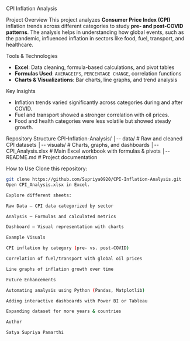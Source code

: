  CPI Inflation Analysis

 Project Overview
This project analyzes **Consumer Price Index (CPI)** inflation trends across different categories to study **pre- and post-COVID patterns**. The analysis helps in understanding how global events, such as the pandemic, influenced inflation in sectors like food, fuel, transport, and healthcare.

Tools & Technologies
- **Excel**: Data cleaning, formula-based calculations, and pivot tables  
- **Formulas Used**: `AVERAGEIFS`, `PERCENTAGE CHANGE`, correlation functions  
- **Charts & Visualizations**: Bar charts, line graphs, and trend analysis  

Key Insights
- Inflation trends varied significantly across categories during and after COVID.  
- Fuel and transport showed a stronger correlation with oil prices.  
- Food and health categories were less volatile but showed steady growth.  

 Repository Structure
 CPI-Inflation-Analysis/
│-- data/ # Raw and cleaned CPI datasets
│-- visuals/ # Charts, graphs, and dashboards
│-- CPI_Analysis.xlsx # Main Excel workbook with formulas & pivots
│-- README.md # Project documentation

How to Use
 Clone this repository:  
   ```bash
  git clone https://github.com/Supriya0920/CPI-Inflation-Analysis.git
Open CPI_Analysis.xlsx in Excel.

Explore different sheets:

Raw Data – CPI data categorized by sector

Analysis – Formulas and calculated metrics

Dashboard – Visual representation with charts

Example Visuals

CPI inflation by category (pre- vs. post-COVID)

Correlation of fuel/transport with global oil prices

Line graphs of inflation growth over time

Future Enhancements

Automating analysis using Python (Pandas, Matplotlib)

Adding interactive dashboards with Power BI or Tableau

Expanding dataset for more years & countries

Author

Satya Supriya Pamarthi



